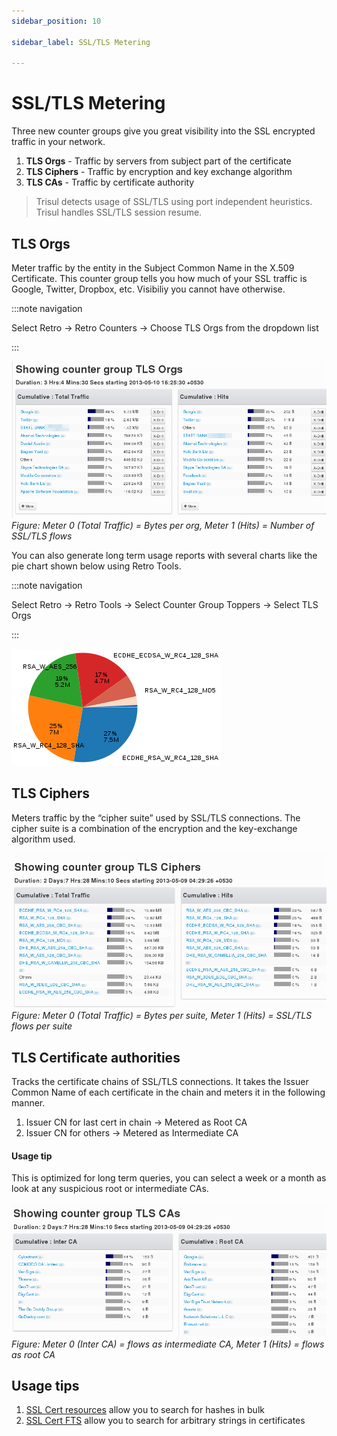 ```yaml
---
sidebar_position: 10

sidebar_label: SSL/TLS Metering

---
```


# SSL/TLS Metering

Three new counter groups give you great visibility into the SSL
encrypted traffic in your network.

1. **TLS Orgs** - Traffic by servers from subject part of the
   certificate
2. **TLS Ciphers** - Traffic by encryption and key exchange algorithm
3. **TLS CAs** - Traffic by certificate authority

> Trisul detects usage of SSL/TLS using port independent heuristics.  
> Trisul handles SSL/TLS session resume.

## TLS Orgs

Meter traffic by the entity in the Subject Common Name in the X.509
Certificate. This counter group tells you how much of your SSL traffic
is Google, Twitter, Dropbox, etc. Visibiliy you cannot have otherwise.

:::note navigation

Select Retro -\> Retro Counters -\> Choose TLS Orgs from the dropdown
list

:::

![](images/sslcg3.png)  
*Figure: Meter 0 (Total Traffic) = Bytes per org, Meter 1 (Hits) = Number of
SSL/TLS flows*

You can also generate long term usage reports with several charts like
the pie chart shown below using Retro Tools.

:::note navigation

Select Retro -\> Retro Tools -\> Select Counter Group Toppers -\> Select
TLS Orgs

:::

![](images/sslcgpie.png)

## TLS Ciphers

Meters traffic by the “cipher suite” used by SSL/TLS connections. The
cipher suite is a combination of the encryption and the key-exchange
algorithm used.

![](images/sslcg2.png)  
*Figure: Meter 0 (Total Traffic) = Bytes per suite, Meter 1 (Hits) = SSL/TLS
flows per suite*

## TLS Certificate authorities

Tracks the certificate chains of SSL/TLS connections. It takes the
Issuer Common Name of each certificate in the chain and meters it in the
following manner.

1. Issuer CN for last cert in chain -\> Metered as Root CA
2. Issuer CN for others -\> Metered as Intermediate CA

#### Usage tip

This is optimized for long term queries, you can select a week or a
month as look at any suspicious root or intermediate CAs.

![](images/sslcg1.png)  
*Figure: Meter 0 (Inter CA) = flows as intermediate CA, Meter 1 (Hits) = flows as
root CA*

## Usage tips

1. [SSL Cert resources](/docs/ug/resources/sslcerts) allow you to search for hashes in bulk
2. [SSL Cert FTS](/docs/ug/resources/ftsssl) allow you to search for arbitrary strings in certificates

